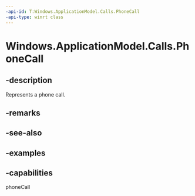 ```yaml
---
-api-id: T:Windows.ApplicationModel.Calls.PhoneCall
-api-type: winrt class
---
```


# Windows.ApplicationModel.Calls.PhoneCall

<!--
public sealed class PhoneCall
-->

## -description

Represents a phone call.

## -remarks

## -see-also

## -examples

## -capabilities
phoneCall
